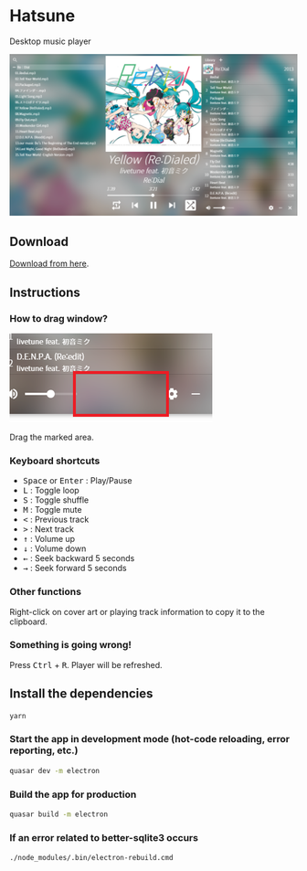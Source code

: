 # Hatsune
Desktop music player

![Screenshot](screenshot.png)

## Download

[Download from here](https://github.com/ghj1214kr/hatsune/releases/latest).

## Instructions

### How to drag window?

![Dragzone](dragzone.png)

Drag the marked area.

### Keyboard shortcuts

- <kbd>Space</kbd> or <kbd>Enter</kbd> : Play/Pause   
- <kbd>L</kbd> : Toggle loop   
- <kbd>S</kbd> : Toggle shuffle   
- <kbd>M</kbd> : Toggle mute   
- <kbd><</kbd> : Previous track   
- <kbd>></kbd> : Next track   
- <kbd>↑</kbd> : Volume up   
- <kbd>↓</kbd> : Volume down   
- <kbd>←</kbd> : Seek backward 5 seconds  
- <kbd>→</kbd> : Seek forward 5 seconds  

### Other functions

Right-click on cover art or playing track information to copy it to the clipboard.

### Something is going wrong!

Press <kbd>Ctrl</kbd> + <kbd>R</kbd>. Player will be refreshed. 

## Install the dependencies
```bash
yarn
```

### Start the app in development mode (hot-code reloading, error reporting, etc.)
```bash
quasar dev -m electron
```

### Build the app for production
```bash
quasar build -m electron
```

### If an error related to better-sqlite3 occurs
```bash
./node_modules/.bin/electron-rebuild.cmd
```
